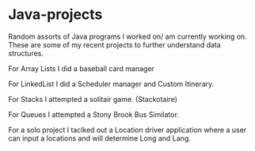 # Java-projects
Random assorts of Java programs I worked on/ am currently working on. These are some of my recent projects to further understand data structures.
 
For Array Lists I did a baseball card manager

For LinkedList I did a Scheduler manager and Custom Itinerary. 

For Stacks I attempted a solitair game. (Stackotaire)

For Queues I attempted a Stony Brook Bus Similator.

For a solo project I taclked out a Location driver application where a user can input a locations and will determine Long and Lang.
